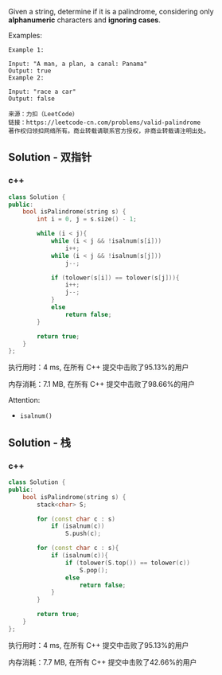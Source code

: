 Given a string, determine if it is a palindrome, considering only **alphanumeric** characters and **ignoring cases**.




Examples:

```
Example 1:

Input: "A man, a plan, a canal: Panama"
Output: true
Example 2:

Input: "race a car"
Output: false

来源：力扣（LeetCode）
链接：https://leetcode-cn.com/problems/valid-palindrome
著作权归领扣网络所有。商业转载请联系官方授权，非商业转载请注明出处。
```

## Solution - 双指针

### c++

```c++
class Solution {
public:
    bool isPalindrome(string s) {
        int i = 0, j = s.size() - 1;

        while (i < j){
            while (i < j && !isalnum(s[i]))
                i++;
            while (i < j && !isalnum(s[j]))
                j--;

            if (tolower(s[i]) == tolower(s[j])){
                i++;
                j--;
            }
            else
                return false;
        }

        return true;
    }
};
```

执行用时：4 ms, 在所有 C++ 提交中击败了95.13%的用户

内存消耗：7.1 MB, 在所有 C++ 提交中击败了98.66%的用户

Attention:

- ```
  isalnum()
  ```

## Solution - 栈

### c++

```c++
class Solution {
public:
    bool isPalindrome(string s) {
        stack<char> S;

        for (const char c : s)
            if (isalnum(c))
                S.push(c);

        for (const char c : s){
            if (isalnum(c)){
                if (tolower(S.top()) == tolower(c))
                    S.pop();
                else
                    return false;
            }
        }

        return true;
    }
};
```

执行用时：4 ms, 在所有 C++ 提交中击败了95.13%的用户

内存消耗：7.7 MB, 在所有 C++ 提交中击败了42.66%的用户